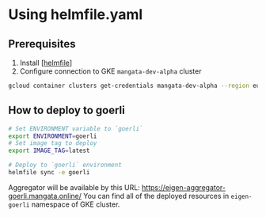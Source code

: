 # Using helmfile.yaml

## Prerequisites

1. Install [[helmfile](https://github.com/helmfile/helmfile)]
2. Configure connection to GKE `mangata-dev-alpha` cluster

```bash
gcloud container clusters get-credentials mangata-dev-alpha --region europe-west1
```

## How to deploy to goerli

```bash
# Set ENVIRONMENT variable to `goerli`
export ENVIRONMENT=goerli
# Set image tag to deploy
export IMAGE_TAG=latest

# Deploy to `goerli` environment
helmfile sync -e goerli
```

Aggregator will be available by this URL: <https://eigen-aggregator-goerli.mangata.online/>
You can find all of the deployed resources in `eigen-goerli` namespace of GKE cluster.
